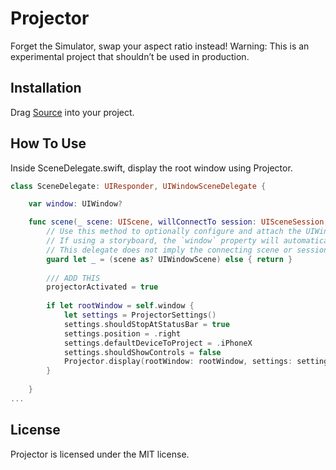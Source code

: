 # Projector
Forget the Simulator, swap your aspect ratio instead!
Warning: This is an experimental project that shouldn’t be used in production.

## Installation
Drag [Source](https://github.com/aheze/Projector/tree/master/Projector/Source) into your project.

## How To Use
Inside SceneDelegate.swift, display the root window using Projector.

```Swift
class SceneDelegate: UIResponder, UIWindowSceneDelegate {

    var window: UIWindow?

    func scene(_ scene: UIScene, willConnectTo session: UISceneSession, options connectionOptions: UIScene.ConnectionOptions) {
        // Use this method to optionally configure and attach the UIWindow `window` to the provided UIWindowScene `scene`.
        // If using a storyboard, the `window` property will automatically be initialized and attached to the scene.
        // This delegate does not imply the connecting scene or session are new (see `application:configurationForConnectingSceneSession` instead).
        guard let _ = (scene as? UIWindowScene) else { return }
        
        /// ADD THIS
        projectorActivated = true
        
        if let rootWindow = self.window {
            let settings = ProjectorSettings()
            settings.shouldStopAtStatusBar = true
            settings.position = .right
            settings.defaultDeviceToProject = .iPhoneX
            settings.shouldShowControls = false
            Projector.display(rootWindow: rootWindow, settings: settings)
        }
        
    }
...
```

## License
Projector is licensed under the MIT license.
